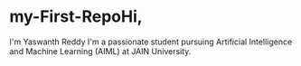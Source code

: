# my-First-RepoHi, 
I'm Yaswanth Reddy
I'm a passionate student pursuing Artificial Intelligence and Machine Learning (AIML) at JAIN University.
